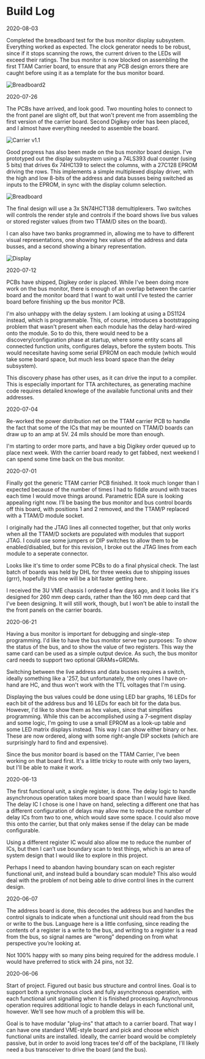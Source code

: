 Build Log
=========

2020-08-03

Completed the breadboard test for the bus monitor display subsystem. Everything worked as expected. The clock generator needs to be robust, since if it stops scanning the rows, the current driven to the LEDs will exceed their ratings. The bus monitor is now blocked on assembling the first TTAM Carrier board, to ensure that any PCB design errors there are caught before using it as a template for the bus monitor board.

![Breadboard2](img/IMG_4739.jpeg)

2020-07-26

The PCBs have arrived, and look good. Two mounting holes to connect to the front panel are slight off, but that won't prevent me from assembling the first version of the carrier board. Second Digikey order has been placed, and I almost have everything needed to assemble the board.

![Carrier v1.1](img/IMG_4621.jpeg)

Good progress has also been made on the bus monitor board design. I've prototyped out the display subsystem using a 74LS393 dual counter (using 5 bits) that drives 6x 74HC139 to select the columns, with a 27C128 EPROM driving the rows. This implements a simple multiplexed display driver, with the high and low 8-bits of the address and data busses being switched as inputs to the EPROM, in sync with the display column selection.

![Breadboard](img/IMG_4620.jpeg)

The final design will use a 3x SN74HCT138 demultiplexers. Two switches will controls the render style and controls if the board shows live bus values or stored register values (from two TTAM/D sites on the board).

I can also have two banks programmed in, allowing me to have to different visual representations, one showing hex values of the address and data busses, and a second showing a binary representation.

![Display](img/bus_monitor_display.png)

2020-07-12

PCBs have shipped, Digikey order is placed. While I've been doing more work on the bus monitor, there is enough of an overlap between the carrier board and the monitor board that I want to wait until I've tested the carrier board before finishing up the bus monitor PCB.

I'm also unhappy with the delay system. I am looking at using a DS1124 instead, which is programmable. This, of course, introduces a bootstrapping problem that wasn't present when each module has the delay hard-wired onto the module. So to do this, there would need to be a discovery/configuration phase at startup, where some entity scans all connected function units, configures delays, before the system boots. This would necesitate having some serial EPROM on each module (which would take some board space, but much less board space than the delay subsystem).

This discovery phase has other uses, as it can drive the input to a compiler. This is especially important for TTA architectures, as generating machine code requires detailed knowlege of the available functional units and their addresses.

2020-07-04

Re-worked the power distribution net on the TTAM carrier PCB to handle the fact that some of the ICs that may be mounted on TTAM/D boards can draw up to an amp at 5V. 24 mils should be more than enough.

I'm starting to order more parts, and have a big Digikey order queued up to place next week. With the carrier board ready to get fabbed, next weekend I can spend some time back on the bus monitor.

2020-07-01

Finally got the generic TTAM carrier PCB finished. It took much longer than I expected because of the number of times I had to fiddle around with traces each time I would move things around. Parametric EDA sure is looking appealing right now. I’ll be basing the bus monitor and bus control boards off this board, with positions 1 and 2 removed, and the TTAM/P replaced with a TTAM/D module socket.

I originally had the JTAG lines all connected together, but that only works when all the TTAM/D sockets are populated with modules that support JTAG. I could use some jumpers or DIP switches to allow them to be enabled/disabled, but for this revision, I broke out the JTAG lines from each module to a seperate connector.

Looks like it's time to order some PCBs to do a final physical check. The last batch of boards was held by DHL for three weeks due to shipping issues (grrr), hopefully this one will be a bit faster getting here.

I received the 3U VME chassis I ordered a few days ago, and it looks like it's designed for 260 mm deep cards, rather than the 160 mm deep card that I've been designing. It will still work, though, but I won't be able to install the the front panels on the carrier boards.

2020-06-21

Having a bus monitor is important for debugging and single-step programming. I'd like to have the bus monitor serve two purposes: To show the status of the bus, and to show the value of two registers. This way the same card can be used as a simple output device. As such, the bus monitor card needs to support two optional GRAMs+GRDMs.

Switching between the live address and data busses requires a switch, ideally something like a '257, but unfortunately, the only ones I have on-hand are HC, and thus won't work with the TTL voltages that I'm using.

Displaying the bus values could be done using LED bar graphs, 16 LEDs for each bit of the address bus and 16 LEDs for each bit for the data bus. However, I'd like to show them as hex values, since that simplifies programming. While this can be accomplished using a 7-segment display and some logic, I'm going to use a small EPROM as a look-up table and some LED matrix displays instead. This way I can show either binary or hex. These are now ordered, along with some right-angle DIP sockets (which are surprisingly hard to find and expensive).

Since the bus monitor board is based on the TTAM Carrier, I've been working on that board first. It's a little tricky to route with only two layers, but I'll be able to make it work.

2020-06-13

The first functional unit, a single register, is done. The delay logic to handle asynchronous operation takes more board space than I would have liked. The delay IC I chose is one I have on hand, selecting a different one that has a different configuration of delays may allow me to reduce the number of delay ICs from two to one, which would save some space. I could also move this onto the carrier, but that only makes sense if the delay can be made configurable. 

Using a different register IC would also allow me to reduce the number of ICs, but then I can’t use boundary scan to test things, which is an area of system design that I would like to explore in this project.

Perhaps I need to abandon having boundary scan on each register functional unit, and instead build a boundary scan module? This also would deal with the problem of not being able to drive control lines in the current design.

2020-06-07

The address board is done, this decodes the address bus and handles the control signals to indicate when a functional unit should read from the bus or write to the bus. Language here is a little confusing, since reading the contents of a register is a write to the bus, and writing to a register is a read from the bus, so signal names are “wrong” depending on from what perspective you’re looking at.

Not 100% happy with so many pins being required for the address module. I would have preferred to stick with 24 pins, not 32.

2020-06-06

Start of project. Figured out basic bus structure and control lines. Goal is to support both a synchronous clock and fully asynchronous operation, with each functional unit signalling when it is finished processing. Asynchronous operation requires additional logic to handle delays in each functional unit, however. We'll see how much of a problem this will be.

Goal is to have modular "plug-ins" that attach to a carrier board. That way I can have one standard VME-style board and pick and choose which functional units are installed. Ideally, the carrier board would be completely passive, but in order to avoid long traces tee'd off of the backplane, I'll likely need a bus transceiver to drive the board (and the bus).